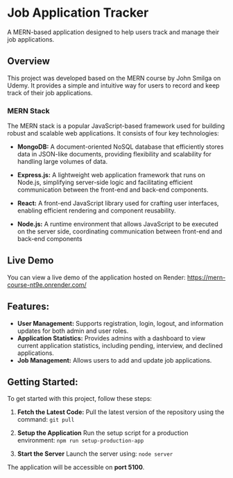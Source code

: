 # Job Application Tracker

A MERN-based application designed to help users track and manage their job applications.

## Overview

This project was developed based on the MERN course by John Smilga on Udemy. It provides a simple and intuitive way for users to record and keep track of their job applications.

### MERN Stack

The MERN stack is a popular JavaScript-based framework used for building robust and scalable web applications. It consists of four key technologies:

- **MongoDB:** A document-oriented NoSQL database that efficiently stores data in JSON-like documents, providing flexibility and scalability for handling large volumes of data.

- **Express.js:** A lightweight web application framework that runs on Node.js, simplifying server-side logic and facilitating efficient communication between the front-end and back-end components.

- **React:** A front-end JavaScript library used for crafting user interfaces, enabling efficient rendering and component reusability.

- **Node.js:** A runtime environment that allows JavaScript to be executed on the server side, coordinating communication between front-end and back-end components

## Live Demo

You can view a live demo of the application hosted on Render: https://mern-course-nt9e.onrender.com/

## Features:

- **User Management:** Supports registration, login, logout, and information updates for both admin and user roles.
- **Application Statistics:** Provides admins with a dashboard to view current application statistics, including pending, interview, and declined applications.
- **Job Management:** Allows users to add and update job applications.

## Getting Started:

To get started with this project, follow these steps:

1. **Fetch the Latest Code:**
   Pull the latest version of the repository using the command:
   `git pull`

2. **Setup the Application**
   Run the setup script for a production environment:
   `npm run setup-production-app`

3. **Start the Server**
   Launch the server using:
   `node server`

The application will be accessible on **port 5100**.
